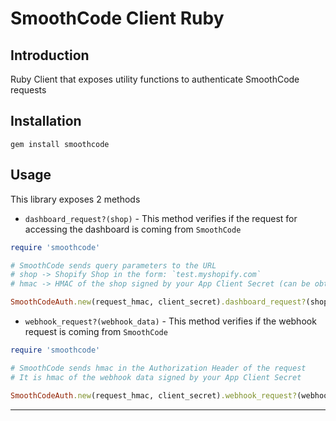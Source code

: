 # SmoothCode Client Ruby

## Introduction
Ruby Client that exposes utility functions to authenticate SmoothCode requests

## Installation
```shell
gem install smoothcode
```

## Usage
This library exposes 2 methods
* `dashboard_request?(shop)` - This method verifies if the request for accessing the dashboard is coming from `SmoothCode`
```ruby
require 'smoothcode'

# SmoothCode sends query parameters to the URL
# shop -> Shopify Shop in the form: `test.myshopify.com`
# hmac -> HMAC of the shop signed by your App Client Secret (can be obtained from SmoothCode Dashboard in App Settings)

SmoothCodeAuth.new(request_hmac, client_secret).dashboard_request?(shop) # returns True if the request is valid
```

* `webhook_request?(webhook_data)` - This method verifies if the webhook request is coming from `SmoothCode`
```ruby
require 'smoothcode'

# SmoothCode sends hmac in the Authorization Header of the request
# It is hmac of the webhook data signed by your App Client Secret

SmoothCodeAuth.new(request_hmac, client_secret).webhook_request?(webhook_data) # returns True if the request is valid
```
***
